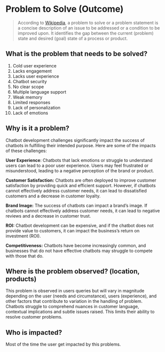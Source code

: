 # Problem to Solve (Outcome)

> According to [Wikipedia](https://en.wikipedia.org/wiki/Problem_statement), a problem to solve or a problem statement is a concise description of an issue to be addressed or a condition to be improved upon. It identifies the gap between the current (problem) state and desired (goal) state of a process or product.
> 

## What is the problem that needs to be solved?
1.  Cold user experience
2.  Lacks engagement
3.  Lacks user experience
4.  Chatbot security
5.  No clear scope
6.  Multiple language support
7.  Weak memory
8.  Limited responses
9.  Lack of personalization
10. Lack of emotions 

## Why is it a problem?
  
Chatbot development challenges significantly impact the success of chatbots in fulfilling their intended purpose. Here are some of the impacts of these challenges:

**User Experience**: 
  Chatbots that lack emotions or struggle to understand users can lead to a poor user experience. Users may feel frustrated or misunderstood, leading to a negative perception of the brand or product.

**Customer Satisfaction:**
  Chatbots are often deployed to improve customer satisfaction by providing quick and efficient support. However, if chatbots cannot effectively address customer needs, it can lead to dissatisfied customers and a decrease in customer loyalty.

**Brand Image:** 
  The success of chatbots can impact a brand’s image. If chatbots cannot effectively address customer needs, it can lead to negative reviews and a decrease in customer trust.

**ROI:** 
  Chatbot development can be expensive, and if the chatbot does not provide value to customers, it can impact the business’s return on investment (ROI).
  
**Competitiveness:**
  Chatbots have become increasingly common, and businesses that do not have effective chatbots may struggle to compete with those that do.

## Where is the problem observed? (location, products)
  
   This problem is observed in users queries but will vary in magnitude depending on the user (needs and circumstance), users (experience), and other factors that contribute to variation in the handling of problem. Chatbots struggle to comprehend nuances in customer language, contextual implications and subtle issues raised. This limits their ability to resolve customer problems.


## Who is impacted?
  
Most of the time the user get impacted by this problems.
